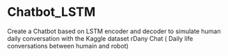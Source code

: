 # Chatbot_LSTM
Create a Chatbot based on LSTM encoder and decoder to simulate human daily conversation with the Kaggle dataset rDany Chat ( Daily life conversations between humain and robot)
